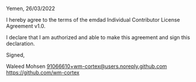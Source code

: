 Yemen, 26/03/2022

I hereby agree to the terms of the emdad Individual Contributor License Agreement v1.0.

I declare that I am authorized and able to make this agreement and sign this declaration.

Signed,

Waleed Mohsen 91066610+wm-cortex@users.noreply.github.com https://github.com/wm-cortex
